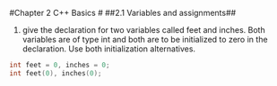 #Chapter 2 C++ Basics #
##2.1 Variables and assignments##
1. give the declaration for two variables called feet and inches. Both variables are of type int and both are to be initialized to zero in the declaration. Use both initialization alternatives.
``` cpp
int feet = 0, inches = 0;
int feet(0), inches(0);
```

